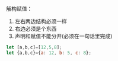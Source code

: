 
解构赋值：
1. 左右两边结构必须一样
2. 右边必须是个东西
3. 声明和赋值不能分开(必须在一句话里完成)

```js
let [a,b,c]=[12,5,8];
let {a,b,c}={a: 12, b: 5, c: 8};
```

